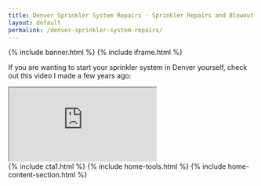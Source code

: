 ```yaml
---
title: Denver Sprinkler System Repairs - Sprinkler Repairs and Blowout in Denver 70 CFM and Winterization
layout: default
permalink: /denver-sprinkler-system-repairs/
---
```

  {% include banner.html %}
  {% include iframe.html %}


<div class="sec">
    <div class="container">
        <div class="row">
            <div class="col-lg-12">
              <p>If you are wanting to start your sprinkler system in Denver yourself,  check out this video I made a few years ago:
              </p>
                <div class="embed-responsive embed-responsive-16by9">
                  <iframe class="embed-responsive-item" src="https://www.youtube.com/embed/6nz-fjVI36g" allowfullscreen></iframe>
                </div>
            </div>
        </div>
    </div>
</div>
  {% include cta1.html %}
  {% include home-tools.html %}
  {% include home-content-section.html %}
